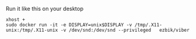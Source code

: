 
Run it like this on your desktop

```
xhost +
sudo docker run -it -e DISPLAY=unix$DISPLAY -v /tmp/.X11-unix:/tmp/.X11-unix -v /dev/snd:/dev/snd --privileged   ezbik/viber
```
